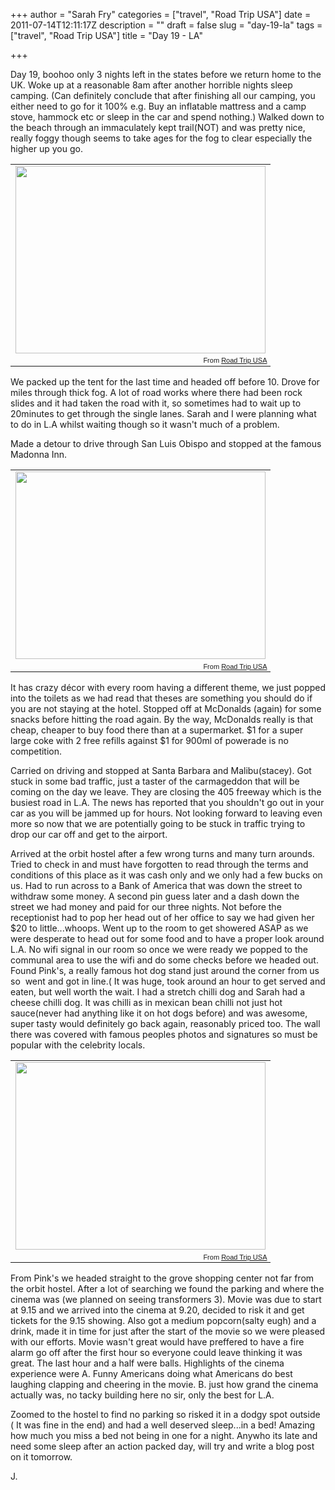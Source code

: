 +++
author = "Sarah Fry"
categories = ["travel", "Road Trip USA"]
date = 2011-07-14T12:11:17Z
description = ""
draft = false
slug = "day-19-la"
tags = ["travel", "Road Trip USA"]
title = "Day 19 - LA"

+++


Day 19, boohoo only 3 nights left in the states before we return home to the UK. Woke up at a reasonable 8am after another horrible nights sleep camping. (Can definitely conclude that after finishing all our camping, you either need to go for it 100% e.g. Buy an inflatable mattress and a camp stove, hammock etc or sleep in the car and spend nothing.) Walked down to the beach through an immaculately kept trail(NOT) and was pretty nice, really foggy though seems to take ages for the fog to clear especially the higher up you go. 
<table style="width:auto;"><tr><td><a href="https://picasaweb.google.com/lh/photo/pyXAvxE6BF1IqPTyBgWD6g?feat=embedwebsite"><img src="https://lh5.googleusercontent.com/-6EUdOVOfRvM/Th8bsKA9Z3I/AAAAAAAAAVI/QBtxetRx9xc/s400/IMGP1779.JPG" height="300" width="400" /></a></td></tr><tr><td style="font-family:arial,sans-serif; font-size:11px; text-align:right">From <a href="https://picasaweb.google.com/jonfry22/RoadTripUSA?authuser=0&feat=embedwebsite">Road Trip USA</a></td></tr></table>
We packed up the tent for the last time and headed off before 10. Drove for miles through thick fog. A lot of road works where there had been rock slides and it had taken the road with it, so sometimes had to wait up to 20minutes to get through the single lanes. Sarah and I were planning what to do in L.A whilst waiting though so it wasn't much of a problem.

Made a detour to drive through San Luis Obispo and stopped at the famous Madonna Inn.
<table style="width:auto;"><tr><td><a href="https://picasaweb.google.com/lh/photo/7stvz8GOnQ2QjDwEgl1j-A?feat=embedwebsite"><img src="https://lh5.googleusercontent.com/-Pms2cX5662s/Th8buzuyVFI/AAAAAAAAAVQ/-L0YJieXmpU/s400/IMGP1791.JPG" height="300" width="400" /></a></td></tr><tr><td style="font-family:arial,sans-serif; font-size:11px; text-align:right">From <a href="https://picasaweb.google.com/jonfry22/RoadTripUSA?authuser=0&feat=embedwebsite">Road Trip USA</a></td></tr></table>
It has crazy décor with every room having a different theme, we just popped into the toilets as we had read that theses are something you should do if you are not staying at the hotel. Stopped off at McDonalds (again) for some snacks before hitting the road again. By the way, McDonalds really is that cheap, cheaper to buy food there than at a supermarket. $1 for a super large coke with 2 free refills against $1 for 900ml of powerade is no competition.

Carried on driving and stopped at Santa Barbara and Malibu(stacey). Got stuck in some bad traffic, just a taster of the carmageddon that will be coming on the day we leave. They are closing the 405 freeway which is the busiest road in L.A. The news has reported that you shouldn't go out in your car as you will be jammed up for hours. Not looking forward to leaving even more so now that we are potentially going to be stuck in traffic trying to drop our car off and get to the airport.

Arrived at the orbit hostel after a few wrong turns and many turn arounds. Tried to check in and must have forgotten to read through the terms and conditions of this place as it was cash only and we only had a few bucks on us. Had to run across to a Bank of America that was down the street to withdraw some money. A second pin guess later and a dash down the street we had money and paid for our three nights. Not before the receptionist had to pop her head out of her office to say we had given her $20 to little...whoops. Went up to the room to get showered ASAP as we were desperate to head out for some food and to have a proper look around L.A. No wifi signal in our room so once we were ready we popped to the communal area to use the wifi and do some checks before we headed out. Found Pink's, a really famous hot dog stand just around the corner from us so  went and got in line.( It was huge, took around an hour to get served and eaten, but well worth the wait. I had a stretch chilli dog and Sarah had a cheese chilli dog. It was chilli as in mexican bean chilli not just hot sauce(never had anything like it on hot dogs before) and was awesome, super tasty would definitely go back again, reasonably priced too. The wall there was covered with famous peoples photos and signatures so must be popular with the celebrity locals.
<table style="width:auto;"><tr><td><a href="https://picasaweb.google.com/lh/photo/623pURgOCrnCIgi9wt8MbA?feat=embedwebsite"><img src="https://lh4.googleusercontent.com/-2hY6jbisk88/Th8b6mCuDaI/AAAAAAAAAVo/8c_RurmvS78/s400/IMGP1800.JPG" height="300" width="400" /></a></td></tr><tr><td style="font-family:arial,sans-serif; font-size:11px; text-align:right">From <a href="https://picasaweb.google.com/jonfry22/RoadTripUSA?authuser=0&feat=embedwebsite">Road Trip USA</a></td></tr></table>
From Pink's we headed straight to the grove shopping center not far from the orbit hostel. After a lot of searching we found the parking and where the cinema was (we planned on seeing transformers 3). Movie was due to start at 9.15 and we arrived into the cinema at 9.20, decided to risk it and get tickets for the 9.15 showing. Also got a medium popcorn(salty eugh) and a drink, made it in time for just after the start of the movie so we were pleased with our efforts. Movie wasn't great would have preffered to have a fire alarm go off after the first hour so everyone could leave thinking it was great. The last hour and a half were balls. Highlights of the cinema experience were A. Funny Americans doing what Americans do best laughing clapping and cheering in the movie. B. just how grand the cinema actually was, no tacky building here no sir, only the best for L.A.

Zoomed to the hostel to find no parking so risked it in a dodgy spot outside ( It was fine in the end) and had a well deserved sleep...in a bed! Amazing how much you miss a bed not being in one for a night. Anywho its late and need some sleep after an action packed day, will try and write a blog post on it tomorrow.

J.

